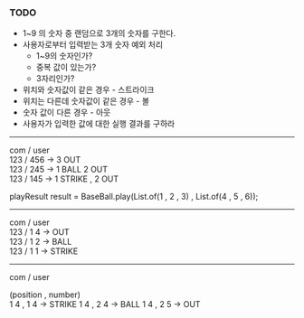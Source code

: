 ### TODO 

* 1~9 의 숫자 중 랜덤으로 3개의 숫자를 구한다.
* 사용자로부터 입력받는 3개 숫자 예외 처리
    * 1~9의 숫자인가?
    * 중복 값이 있는가?
    * 3자리인가?
* 위치와 숫자값이 같은 경우 - 스트라이크
* 위치는 다른데 숫자값이 같은 경우 - 볼
* 숫자 값이 다른 경우 - 아웃
* 사용자가 입력한 값에 대한 실행 결과를 구하라


---
com / user <br>
123 / 456 -> 3 OUT <br>
123 / 245 -> 1 BALL 2 OUT <br>
123 / 145 -> 1 STRIKE , 2 OUT <br>

playResult result = BaseBall.play(List.of(1 , 2 , 3) , List.of(4 , 5 , 6));

--- 
com / user <br>
123 / 1 4 -> OUT <br>
123 / 1 2 -> BALL <br>
123 / 1 1 -> STRIKE

--- 
com / user <br>

(position , number) <br>
1 4 , 1 4 -> STRIKE
1 4 , 2 4 -> BALL
1 4 , 2 5 -> OUT